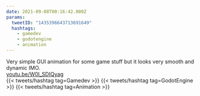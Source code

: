 ```yaml
---
date: 2021-09-08T00:16:42.000Z
params:
  tweetID: "1435396643713691649"
  hashtags:
    - gamedev
    - godotengine
    - animation
---
```


Very simple GUI animation for some game stuff but it looks very smooth and
dynamic IMO.\
[youtu.be/W0l_SDIQyag](https://youtu.be/W0l_SDIQyag)\
{{< tweets/hashtag tag=Gamedev >}} {{< tweets/hashtag tag=GodotEngine >}}
{{< tweets/hashtag tag=Animation >}}
